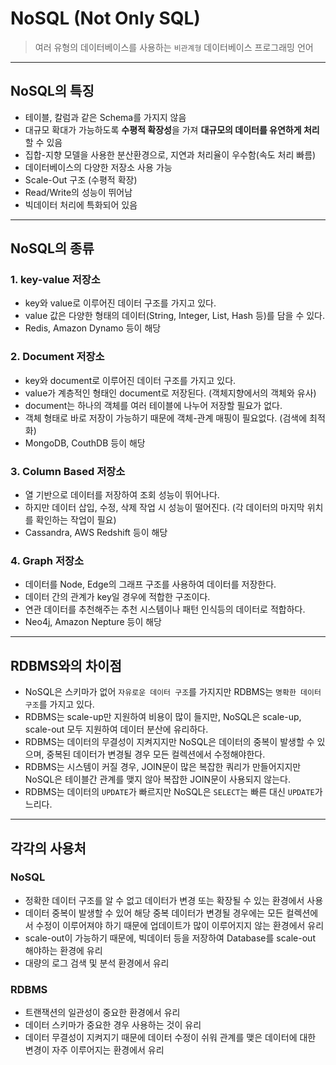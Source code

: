 # NoSQL (Not Only SQL)

> 여러 유형의 데이터베이스를 사용하는 `비관계형` 데이터베이스 프로그래밍 언어

---

## NoSQL의 특징

- 테이블, 칼럼과 같은 Schema를 가지지 않음
- 대규모 확대가 가능하도록 **수평적 확장성**을 가져 **대규모의 데이터를 유연하게 처리**할 수 있음
- 집합-지향 모델을 사용한 분산환경으로, 지연과 처리율이 우수함(속도 처리 빠름)
- 데이터베이스의 다양한 저장소 사용 가능
- Scale-Out 구조 (수평적 확장)
- Read/Write의 성능이 뛰어남
- 빅데이터 처리에 특화되어 있음

---

## NoSQL의 종류

### 1. key-value 저장소

- key와 value로 이루어진 데이터 구조를 가지고 있다.
- value 값은 다양한 형태의 데이터(String, Integer, List, Hash 등)를 담을 수 있다.
- Redis, Amazon Dynamo 등이 해당

### 2. Document 저장소

- key와 document로 이루어진 데이터 구조를 가지고 있다.
- value가 계층적인 형태인 document로 저장된다. (객체지향에서의 객체와 유사)
- document는 하나의 객체를 여러 테이블에 나누어 저장할 필요가 없다.
- 객체 형태로 바로 저장이 가능하기 때문에 객체-관계 매핑이 필요없다. (검색에 최적화)
- MongoDB, CouthDB 등이 해당

### 3. Column Based 저장소

- 열 기반으로 데이터를 저장하여 조회 성능이 뛰어나다.
- 하지만 데이터 삽입, 수정, 삭제 작업 시 성능이 떨어진다. (각 데이터의 마지막 위치를 확인하는 작업이 필요)
- Cassandra, AWS Redshift 등이 해당

### 4. Graph 저장소

- 데이터를 Node, Edge의 그래프 구조를 사용하여 데이터를 저장한다.
- 데이터 간의 관계가 key일 경우에 적합한 구조이다.
- 연관 데이터를 추천해주는 추천 시스템이나 패턴 인식등의 데이터로 적합하다.
- Neo4j, Amazon Nepture 등이 해당

---

## RDBMS와의 차이점

- NoSQL은 스키마가 없어 `자유로운 데이터 구조`를 가지지만 RDBMS는 `명확한 데이터 구조`를 가지고 있다.
- RDBMS는 scale-up만 지원하여 비용이 많이 들지만, NoSQL은 scale-up, scale-out 모두 지원하여 데이터 분산에 유리하다.
- RDBMS는 데이터의 무결성이 지켜지지만 NoSQL은 데이터의 중복이 발생할 수 있으며, 중복된 데이터가 변경될 경우 모든 컬렉션에서 수정해야한다.
- RDBMS는 시스템이 커질 경우, JOIN문이 많은 복잡한 쿼리가 만들어지지만 NoSQL은 테이블간 관계를 맺지 않아 복잡한 JOIN문이 사용되지 않는다.
- RDBMS는 데이터의 `UPDATE`가 빠르지만 NoSQL은 `SELECT`는 빠른 대신 `UPDATE`가 느리다.

---

## 각각의 사용처

### NoSQL

- 정확한 데이터 구조를 알 수 없고 데이터가 변경 또는 확장될 수 있는 환경에서 사용
- 데이터 중복이 발생할 수 있어 해당 중복 데이터가 변경될 경우에는 모든 컬렉션에서 수정이 이루어져야 하기 때문에 업데이트가 많이 이루어지지 않는 환경에서 유리
- scale-out이 가능하기 때문에, 빅데이터 등을 저장하여 Database를 scale-out 해야하는 환경에 유리
- 대량의 로그 검색 및 분석 환경에서 유리

### RDBMS

- 트랜잭션의 일관성이 중요한 환경에서 유리
- 데이터 스키마가 중요한 경우 사용하는 것이 유리
- 데이터 무결성이 지켜지기 때문에 데이터 수정이 쉬워 관계를 맺은 데이터에 대한 변경이 자주 이루어지는 환경에서 유리
